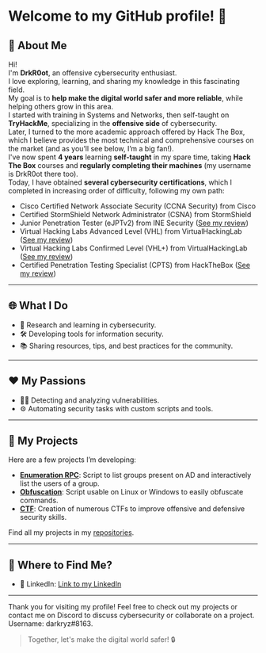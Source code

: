 # Welcome to my GitHub profile! 👋

## 🚀 About Me
Hi!  
I'm **DrkR0ot**, an offensive cybersecurity enthusiast.  
I love exploring, learning, and sharing my knowledge in this fascinating field.  
My goal is to **help make the digital world safer and more reliable**, while helping others grow in this area.  
I started with training in Systems and Networks, then self-taught on **TryHackMe**, specializing in the **offensive side** of cybersecurity.  
Later, I turned to the more academic approach offered by Hack The Box, which I believe provides the most technical and comprehensive courses on the market (and as you’ll see below, I’m a big fan!).  
I've now spent **4 years** learning **self-taught** in my spare time, taking **Hack The Box** courses and **regularly completing their machines** (my username is DrkR0ot there too).  
Today, I have obtained **several cybersecurity certifications**, which I completed in increasing order of difficulty, following my own path:
- Cisco Certified Network Associate Security (CCNA Security) from Cisco 
- Certified StormShield Network Administrator (CSNA) from StormShield
- Junior Penetration Tester (eJPTv2) from INE Security ([See my review](https://www.linkedin.com/posts/gregoire-durand-drkr0ot_cybersecurity-pentesting-redteam-activity-7020064853155282944-9wWQ?utm_source=share&utm_medium=member_desktop&rcm=ACoAACRK-8MBVF6Q2viJ1QWf5MWuQO-QGfp9r88))
- Virtual Hacking Labs Advanced Level (VHL) from VirtualHackingLab ([See my review](https://www.linkedin.com/posts/gregoire-durand-drkr0ot_certification-vhl-advanced-level-activity-7057730537964064768--2kU?utm_source=share&utm_medium=member_desktop&rcm=ACoAACRK-8MBVF6Q2viJ1QWf5MWuQO-QGfp9r88))
- Virtual Hacking Labs Confirmed Level (VHL+) from VirtualHackingLab ([See my review](https://www.linkedin.com/posts/gregoire-durand-drkr0ot_certification-vhl-activity-7086330235389898752-KObW?utm_source=share&utm_medium=member_desktop&rcm=ACoAACRK-8MBVF6Q2viJ1QWf5MWuQO-QGfp9r88))
- Certified Penetration Testing Specialist (CPTS) from HackTheBox ([See my review](https://www.linkedin.com/posts/gregoire-durand-drkr0ot_certified-penetration-testing-specialist-activity-7170410937881989120-5ZuG?utm_source=share&utm_medium=member_desktop&rcm=ACoAACRK-8MBVF6Q2viJ1QWf5MWuQO-QGfp9r88))

---

## 🌐 What I Do
- 🔐 Research and learning in cybersecurity.
- 🛠️ Developing tools for information security.
- 📚 Sharing resources, tips, and best practices for the community.

---

## ❤️ My Passions
- 🕵️‍♂️ Detecting and analyzing vulnerabilities.
- ⚙️ Automating security tasks with custom scripts and tools.

---

## 📂 My Projects
Here are a few projects I’m developing:
- **[Enumeration RPC](https://github.com/DrkR0ot/Enumeration-RPC)**: Script to list groups present on AD and interactively list the users of a group.
- **[Obfuscation](https://github.com/DrkR0ot/Obfuscation)**: Script usable on Linux or Windows to easily obfuscate commands.
- **[CTF](https://github.com/DrkR0ot/CTF)**: Creation of numerous CTFs to improve offensive and defensive security skills.

Find all my projects in my [repositories](https://github.com/DrkR0ot?tab=repositories).

---

## 🌟 Where to Find Me?
- 💬 LinkedIn: [Link to my LinkedIn](https://www.linkedin.com/in/gregoire-durand-drkr0ot/)

---

Thank you for visiting my profile! Feel free to check out my projects or contact me on Discord to discuss cybersecurity or collaborate on a project. Username: darkryz#8163.

> Together, let's make the digital world safer! 🔒

